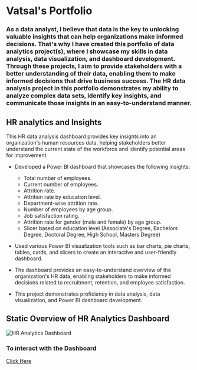 # Vatsal's Portfolio

### As a data analyst, I believe that data is the key to unlocking valuable insights that can help organizations make informed decisions. That's why I have created this portfolio of data analytics project(s), where I showcase my skills in data analysis, data visualization, and dashboard development. Through these projects, I aim to provide stakeholders with a better understanding of their data, enabling them to make informed decisions that drive business success. The HR data analysis project in this portfolio demonstrates my ability to analyze complex data sets, identify key insights, and communicate those insights in an easy-to-understand manner. 

## HR analytics and Insights

This HR data analysis dashboard provides key insights into an organization's human resources data, helping stakeholders better understand the current state of the workforce and identify potential areas for improvement
- Developed a Power BI dashboard that showcases the following insights:
  - Total number of employees.
  - Current number of employees.
  - Attrition rate.
  - Attrition rate by education level.
  - Department-wise attrition rate.
  - Number of employees by age group.
  - Job satisfaction rating.
  - Attrition rate for gender (male and female) by age group.
  - Slicer based on education level (Associate's Degree, Bachelors Degree, Doctoral Degree, High School, Masters Degree)

- Used various Power BI visualization tools such as bar charts, pie charts, tables, cards, and slicers to create an interactive and user-friendly dashboard.
- The dashboard provides an easy-to-understand overview of the organization's HR data, enabling stakeholders to make informed decisions related to recruitment, retention, and employee satisfaction.
- This project demonstrates proficiency in data analysis, data visualization, and Power BI dashboard development.

## Static Overview of HR Analytics Dashboard
![HR Analytics Dashboard](https://user-images.githubusercontent.com/87799981/236774620-fd72bb65-b259-41f1-b7dd-56d1395ea48b.jpg)


### To interact with the Dashboard 
[Click Here](https://app.powerbi.com/view?r=eyJrIjoiODQ3OTQ0YjEtOTEzYi00OGY3LWE3MjYtMmU3OGMxNGM2Zjc0IiwidCI6ImY5MzM0ZjY3LTgwYjgtNDg5YS05ZDMyLTk5MmJiOTk2MzY3NSJ9)
